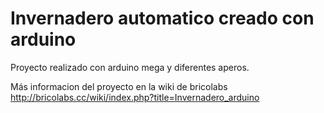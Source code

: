 Invernadero automatico creado con arduino
===========
Proyecto realizado con arduino mega y diferentes aperos.

Más informacion del proyecto en la wiki de bricolabs http://bricolabs.cc/wiki/index.php?title=Invernadero_arduino
